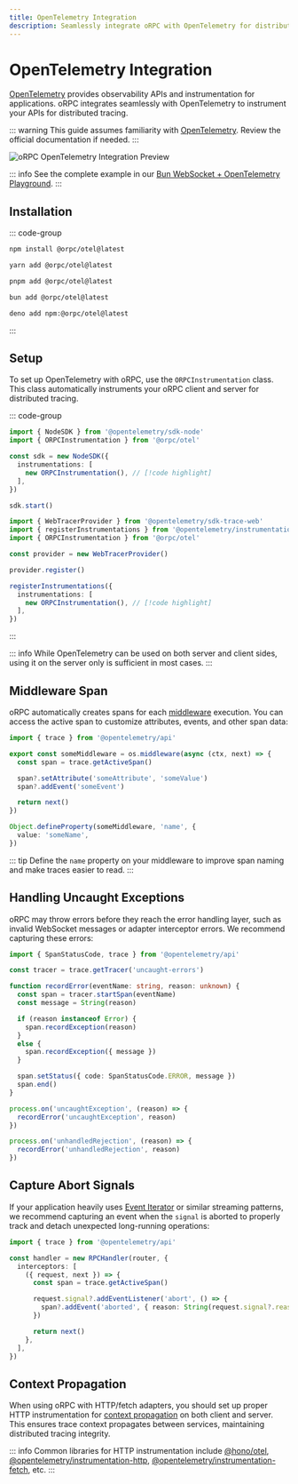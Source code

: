 ```yaml
---
title: OpenTelemetry Integration
description: Seamlessly integrate oRPC with OpenTelemetry for distributed tracing
---
```


# OpenTelemetry Integration

[OpenTelemetry](https://opentelemetry.io/) provides observability APIs and instrumentation for applications. oRPC integrates seamlessly with OpenTelemetry to instrument your APIs for distributed tracing.

::: warning
This guide assumes familiarity with [OpenTelemetry](https://opentelemetry.io/). Review the official documentation if needed.
:::

![oRPC OpenTelemetry Integration Preview](/images/opentelemetry-integration-preview.png)

::: info
See the complete example in our [Bun WebSocket + OpenTelemetry Playground](/docs/playgrounds).
:::

## Installation

::: code-group

```sh [npm]
npm install @orpc/otel@latest
```

```sh [yarn]
yarn add @orpc/otel@latest
```

```sh [pnpm]
pnpm add @orpc/otel@latest
```

```sh [bun]
bun add @orpc/otel@latest
```

```sh [deno]
deno add npm:@orpc/otel@latest
```

:::

## Setup

To set up OpenTelemetry with oRPC, use the `ORPCInstrumentation` class. This class automatically instruments your oRPC client and server for distributed tracing.

::: code-group

```ts twoslash [server]
import { NodeSDK } from '@opentelemetry/sdk-node'
import { ORPCInstrumentation } from '@orpc/otel'

const sdk = new NodeSDK({
  instrumentations: [
    new ORPCInstrumentation(), // [!code highlight]
  ],
})

sdk.start()
```

```ts twoslash [client]
import { WebTracerProvider } from '@opentelemetry/sdk-trace-web'
import { registerInstrumentations } from '@opentelemetry/instrumentation'
import { ORPCInstrumentation } from '@orpc/otel'

const provider = new WebTracerProvider()

provider.register()

registerInstrumentations({
  instrumentations: [
    new ORPCInstrumentation(), // [!code highlight]
  ],
})
```

:::

::: info
While OpenTelemetry can be used on both server and client sides, using it on the server only is sufficient in most cases.
:::

## Middleware Span

oRPC automatically creates spans for each [middleware](/docs/middleware) execution. You can access the active span to customize attributes, events, and other span data:

```ts
import { trace } from '@opentelemetry/api'

export const someMiddleware = os.middleware(async (ctx, next) => {
  const span = trace.getActiveSpan()

  span?.setAttribute('someAttribute', 'someValue')
  span?.addEvent('someEvent')

  return next()
})

Object.defineProperty(someMiddleware, 'name', {
  value: 'someName',
})
```

::: tip
Define the `name` property on your middleware to improve span naming and make traces easier to read.
:::

## Handling Uncaught Exceptions

oRPC may throw errors before they reach the error handling layer, such as invalid WebSocket messages or adapter interceptor errors. We recommend capturing these errors:

```ts
import { SpanStatusCode, trace } from '@opentelemetry/api'

const tracer = trace.getTracer('uncaught-errors')

function recordError(eventName: string, reason: unknown) {
  const span = tracer.startSpan(eventName)
  const message = String(reason)

  if (reason instanceof Error) {
    span.recordException(reason)
  }
  else {
    span.recordException({ message })
  }

  span.setStatus({ code: SpanStatusCode.ERROR, message })
  span.end()
}

process.on('uncaughtException', (reason) => {
  recordError('uncaughtException', reason)
})

process.on('unhandledRejection', (reason) => {
  recordError('unhandledRejection', reason)
})
```

## Capture Abort Signals

If your application heavily uses [Event Iterator](/docs/event-iterator) or similar streaming patterns, we recommend capturing an event when the `signal` is aborted to properly track and detach unexpected long-running operations:

```ts
import { trace } from '@opentelemetry/api'

const handler = new RPCHandler(router, {
  interceptors: [
    ({ request, next }) => {
      const span = trace.getActiveSpan()

      request.signal?.addEventListener('abort', () => {
        span?.addEvent('aborted', { reason: String(request.signal?.reason) })
      })

      return next()
    },
  ],
})
```

## Context Propagation

When using oRPC with HTTP/fetch adapters, you should set up proper HTTP instrumentation for [context propagation](https://opentelemetry.io/docs/concepts/context-propagation/) on both client and server. This ensures trace context propagates between services, maintaining distributed tracing integrity.

::: info
Common libraries for HTTP instrumentation include [@hono/otel](https://www.npmjs.com/package/@hono/otel), [@opentelemetry/instrumentation-http](https://www.npmjs.com/package/@opentelemetry/instrumentation-http), [@opentelemetry/instrumentation-fetch](https://www.npmjs.com/package/@opentelemetry/instrumentation-fetch), etc.
:::
